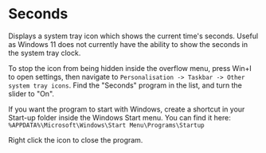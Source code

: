 # Seconds

Displays a system tray icon which shows the current time's seconds. Useful as Windows 11 does not currently have the ability to show the seconds in the system tray clock.

To stop the icon from being hidden inside the overflow menu, press Win+I to open settings, then navigate to `Personalisation -> Taskbar -> Other system tray icons`. Find the "Seconds" program in the list, and turn the slider to "On".

If you want the program to start with Windows, create a shortcut in your Start-up folder inside the Windows Start menu. You can find it here: `%APPDATA%\Microsoft\Windows\Start Menu\Programs\Startup`

Right click the icon to close the program.
